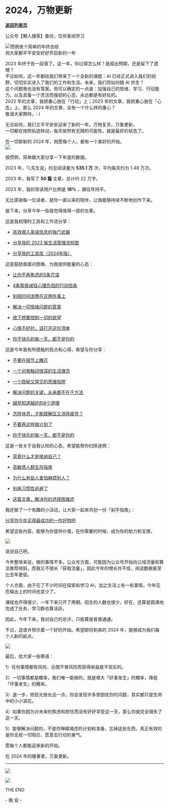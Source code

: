 # 2024，万物更新

[**返回列表页**](/gzh/L先生说)

公众号【懒人搜索】备份，仅供查阅学习

![](https://mmbiz.qpic.cn/mmbiz_png/yWXmuSFeCk0kKwJOV0kHhc5bZicPCibPuib8J5eicEnoibTM77IsefhMyLLNKyYwGY4gdUupGlDLVjoA9pQYxnqtqHQ/640?wx_fmt=png)惯例发个简单的年终总结  
祝大家都平平安安好好开启新的一年

  

2023 年终于告一段落了。这一年，你过得怎么样？是超出预期，还是留下了遗憾？  
不论如何，这一年都给我们带来了一个全新的课题：AI 已经正式进入我们的视野，切切实实进入了我们的工作和生活。未来，我们将如何跟 AI 共生？  
这个问题我也没有答案。但可以确定的一点是：加强自己的思维、学习、行动能力，以及具备一个灵活而强韧的心态，永远都是有好处的。  
2022 年的文章，我把重心放在「行动」上；2023 年的文章，我把重心放在「心态」上。那么 2024 年的文章，会有一个什么样的重心？  
敬请大家期待。: )  
  
无论如何，我们又平平安安迎来了新的一年。万物复苏，万象更新。  
一切都在按照轨迹转动，每天依然有无限的可能性，就是最好的状态了。  
  
在一切崭新的 2024 年，祝愿每个人，都有一个美好的开始。  
![](https://mmbiz.qpic.cn/mmbiz_png/yWXmuSFeCk3Bn6XzqGMbK9EcZjbGoRJytuR3H8jAgf62lEF7w9mrpUwibbjqDn42ETt37R6Yr2Oxr5ReyVxRiaoA/640?wx_fmt=png)

  

按惯例，简单跟大家分享一下年度的数据。  

  

2023 年，「L先生说」的总阅读量为 **535.1 万** 次，平均每天约为 1.48 万次。

  

2023 年，我写了 **50 篇** 文章，总计约 22 万字。

  

2023 年，我的常读用户比例是 **18%** ，跟往年持平。  

  

无比感谢每一位读者，是你一直以来的陪伴，让我能够持续不断地创作下来。  

  

接下来，分享今年一些我觉得值得一提的文章。

  

  

这是我梳理的工具和工作流分享：

  * [高效摄入英语信息的独门武器](http://mp.weixin.qq.com/s?__biz=MzAxNTY0NjEzNg==&mid=2247487644&idx=1&sn=6ddf87f66e280faadde50a2cb95cc61c&chksm=9b81bc4bacf6355de6f27fba02dfc569b6a153c25065a98a310ef34d1bd7abb9d9a054a70dfe&scene=21#wechat_redirect)  

  * [分享我的 2023 版生活管理流程图](http://mp.weixin.qq.com/s?__biz=MzAxNTY0NjEzNg==&mid=2247487709&idx=1&sn=6b7c000dbb53907675f4ac833ab862f2&chksm=9b81bc0aacf6351c6f82e51225573fc7aad3c971a8988d320aaf8bddb34c1555534024643631&scene=21#wechat_redirect)  

  * [分享我的工具库（2024年版）](http://mp.weixin.qq.com/s?__biz=MzAxNTY0NjEzNg==&mid=2247487884&idx=1&sn=9b20f0c9d2d7a781032856808aff0443&chksm=9b81bd5bacf6344d7a27c4147c0ecaae2827869426f471d054b4088d7946832330eeff44fb27&scene=21#wechat_redirect)  

  

  

这是鼓励我面对困难、为我提供能量的心态：

  * [让你不再焦虑的5条咒语](http://mp.weixin.qq.com/s?__biz=MzAxNTY0NjEzNg==&mid=2247487552&idx=1&sn=db366e9181e1b831a40c448f3d7111b2&chksm=9b81bc97acf63581e58e64ca158b2c03914775fb126149da19943db4f5038ce3b6a3190f86db&scene=21#wechat_redirect)  

  * [4条帮我减轻心理负担的行动信条](http://mp.weixin.qq.com/s?__biz=MzAxNTY0NjEzNg==&mid=2247487573&idx=1&sn=c42db1ee0c3740e67e9159b2ba02f3cd&chksm=9b81bc82acf63594ac8ccb4aa5d160e2c3999361447e587e83536e2242fad20f728acec4bb96&scene=21#wechat_redirect)

  * [别把时间浪费在这两件事上](http://mp.weixin.qq.com/s?__biz=MzAxNTY0NjEzNg==&mid=2247487726&idx=1&sn=323e7ec8e7e09a87a1858d7c3b669921&chksm=9b81bc39acf6352fdfda0150bd383f6ac4e2e95f5bff705fc63027418b6a37683ae60e99aaec&scene=21#wechat_redirect)  

  * [解决一切情绪问题的答案](http://mp.weixin.qq.com/s?__biz=MzAxNTY0NjEzNg==&mid=2247487739&idx=1&sn=b7f7c46704d5bcf621e25847d867ed55&chksm=9b81bc2cacf6353a31f193fe3c6d54cb62d550845324523f2de5fb3510173237410b7d96af07&scene=21#wechat_redirect)  

  * [放下想要控制一切的欲望](http://mp.weixin.qq.com/s?__biz=MzAxNTY0NjEzNg==&mid=2247487762&idx=1&sn=987a5407a5d00d9c36b83f932b7562a6&chksm=9b81bdc5acf634d32907b22c33c53ddbcabcba81d5adbbcc7fe3a92a1581e8b4a5e9d7da5af1&scene=21#wechat_redirect)

  * [心情不好时，请打开这份清单](http://mp.weixin.qq.com/s?__biz=MzAxNTY0NjEzNg==&mid=2247487904&idx=1&sn=493735c4e2a37cea344d9a786d1dbc2a&chksm=9b81bd77acf63461a5c16fef5b1b8af0a500b7b25684b608b5ae067bb1c10715ed9596b73f89&scene=21#wechat_redirect)  

  * [你不快乐的每一天，都不是你的](http://mp.weixin.qq.com/s?__biz=MzAxNTY0NjEzNg==&mid=2247487910&idx=1&sn=3251a61def836b63c329aa2203e20afb&chksm=9b81bd71acf63467d3ca00e4944b63031c0255decea03ba21510315ed89a03d8dd5bf5cfd672&scene=21#wechat_redirect)

  

  

这是今年我有所感触的观点和心得，希望与你分享：  

  * [不要在细节上雕花](http://mp.weixin.qq.com/s?__biz=MzAxNTY0NjEzNg==&mid=2247487433&idx=1&sn=3b363ae97633bba701867ef1b798779f&chksm=9b81a31eacf62a08040708302c4d64c6eb61b29e0388bd236dfa1554752f4871f0127ecaf807&scene=21#wechat_redirect)  

  * [一个对我触动很深的生活理念](http://mp.weixin.qq.com/s?__biz=MzAxNTY0NjEzNg==&mid=2247487444&idx=1&sn=526cde430425d0cf5ea9450817b832ed&chksm=9b81a303acf62a157e2b440b88d6f65758267f2a1e6d2a92da3533c4e7eed591864e710b19c6&scene=21#wechat_redirect)  

  * [一个隐秘又常见的思维陷阱](http://mp.weixin.qq.com/s?__biz=MzAxNTY0NjEzNg==&mid=2247487597&idx=1&sn=99b80ecba259527af67840a3ebbc1462&chksm=9b81bcbaacf635acd400c6f28462b06a90f064e2655f69c6a1d96e78983d0a01a1669a961d00&scene=21#wechat_redirect)  

  * [解决问题的关键，从来都不在于方法](http://mp.weixin.qq.com/s?__biz=MzAxNTY0NjEzNg==&mid=2247487653&idx=1&sn=abb8738cbb8efe403cbe29084e11a38e&chksm=9b81bc72acf63564c147b91b224406af16c72fa4b0bbd2b9aaedea151ec9b0d645e5c18837aa&scene=21#wechat_redirect)  

  * [越早知道越好的8个道理](http://mp.weixin.qq.com/s?__biz=MzAxNTY0NjEzNg==&mid=2247487860&idx=1&sn=444e5f930bd0ca9081545c0f6188f801&chksm=9b81bda3acf634b5e557de45af95cf829388405c0cbbade50bfbd8ce3769f17c53422d0d2ac6&scene=21#wechat_redirect)  

  * [怎样休息，才能既解压又消除疲劳？](http://mp.weixin.qq.com/s?__biz=MzAxNTY0NjEzNg==&mid=2247487821&idx=1&sn=d52fd9ad57f53d37003364b0925da031&chksm=9b81bd9aacf6348c637e005f9560a1d827ee1c455f72afb9a060349d53db4eae42566361a66d&scene=21#wechat_redirect)  

  * [不要再这样做计划了](http://mp.weixin.qq.com/s?__biz=MzAxNTY0NjEzNg==&mid=2247487897&idx=1&sn=19e4076ac0df640e899a463c4a821d85&chksm=9b81bd4eacf63458f6ea16d92e1d355fd677e2a0fe395991ddf5e8fa5786f36afa271314fdad&scene=21#wechat_redirect)  

  * [你不快乐的每一天，都不是你的](http://mp.weixin.qq.com/s?__biz=MzAxNTY0NjEzNg==&mid=2247487910&idx=1&sn=3251a61def836b63c329aa2203e20afb&chksm=9b81bd71acf63467d3ca00e4944b63031c0255decea03ba21510315ed89a03d8dd5bf5cfd672&scene=21#wechat_redirect)  

  

  

这是一些关于自我认知的心态，希望能帮你扫除迷惘：  

  * [究竟什么才是接纳自己？](http://mp.weixin.qq.com/s?__biz=MzAxNTY0NjEzNg==&mid=2247487566&idx=1&sn=26b2b1874d478c8d140e47561b05bd83&chksm=9b81bc99acf6358f10b4231dc92bdbcbad5c36268fa8fd5f987a8f4c70010a51eec04186cb78&scene=21#wechat_redirect)

  * [高敏感人群生存指南](http://mp.weixin.qq.com/s?__biz=MzAxNTY0NjEzNg==&mid=2247487691&idx=1&sn=c5cd463a60c3de7c142db8cdf6590232&chksm=9b81bc1cacf6350a3e6d09b37a5193a5afb7895837a244b71004c70ef49ca3caebdb4b5b7112&scene=21#wechat_redirect)  

  * [为什么有些人害怕麻烦别人？](http://mp.weixin.qq.com/s?__biz=MzAxNTY0NjEzNg==&mid=2247487783&idx=1&sn=51b0c6d4baa3cda55e6e3d52ffdc3902&chksm=9b81bdf0acf634e64171e9331b15d72c6724655a1766a7a7b6eb067343b20aabc0ebaddb2ca8&scene=21#wechat_redirect)  

  * [别再习惯性逃避了](http://mp.weixin.qq.com/s?__biz=MzAxNTY0NjEzNg==&mid=2247487877&idx=1&sn=941e46984c69ea8f1a819b92bd188484&chksm=9b81bd52acf6344490684af277149e53329d68bb239862a0087f5899844e99bcaca00661ba65&scene=21#wechat_redirect)  

  * [这篇文章，解决你的选择困难症](http://mp.weixin.qq.com/s?__biz=MzAxNTY0NjEzNg==&mid=2247487890&idx=1&sn=19cbde611638d0702f9250ff3adbb3b3&chksm=9b81bd45acf634535bac2ff7f6c18aae18a4c826f79e77071fffdc2d669496caf0a4782a4170&scene=21#wechat_redirect)  

  

  

我还做了一个有趣的小活动，让大家一起来共创一份「剁手指南」：

[分享你今年买得最成功的一件好物吧](http://mp.weixin.qq.com/s?__biz=MzAxNTY0NjEzNg==&mid=2247487805&idx=1&sn=80aec976f2112a8a8757eccca24105ff&chksm=9b81bdeaacf634fce8e376b14ba9e609c5e61231b7326e7203f62693fe0a3945775f140fddd3&scene=21#wechat_redirect)  

  

  

希望这些内容，能够为你提供价值，在你需要的时候，成为你的助力和支撑。

  
![](https://mmbiz.qpic.cn/mmbiz_png/yWXmuSFeCk3Bn6XzqGMbK9EcZjbGoRJytuR3H8jAgf62lEF7w9mrpUwibbjqDn42ETt37R6Yr2Oxr5ReyVxRiaoA/640?wx_fmt=png)  

说说自己吧。

  

今年整体来说，做的事情不多。公众号方面，可能因为公众号开始向公域流量和算法推荐倾斜，而我又不擅长「获取流量」，因此今年的增长并不佳，阅读数据甚至比去年更低。

  

个人方面，由于花了不少时间在探索和学习 AI，加之生活上有一些事情，今年花在输出上的时间也变少了。

  

课程也开得很少，一年下来只开了两期，招生的人数也很少。好在，还算是圆满地完成了任务，学习群也算活跃。  

  

因此，今年下来，我对自己的总评，只能算是普普通通。  

  

不过，这或许预示着一个好的开始。希望即将到来的 2024 年，能够成为我们每个人新的起点。

  

![](https://mmbiz.qpic.cn/mmbiz_png/yWXmuSFeCk3Bn6XzqGMbK9EcZjbGoRJytuR3H8jAgf62lEF7w9mrpUwibbjqDn42ETt37R6Yr2Oxr5ReyVxRiaoA/640?wx_fmt=png)

  

最后，给大家一些寄语：  

  

1）任何事情都有风险，企图不冒风险而获得收益是不现实的。  

  

2）一切事情都是概率，我们唯一能做的，就是增大「好事发生」的概率，降低「坏事发生」的概率。

  

3）退一步，把目光放长远一点，你会发现许多曾困扰你的问题，其实都只是生命中的小小浪花。

  

4）如果你因为对未来的焦虑和担忧而没有好好享受这一天，那么你就完全错失了这一天。

  

5）能够解决问题的，不是你殚精竭虑的计划和准备，忘掉这些东西，真正有效的是你无视一切阻拦、愿意去行动的勇气。

  

  

愿每个人都能迎来新的开始。

在 2024 年的暖春里，万象更新。

  

  

****

![](https://mmbiz.qpic.cn/mmbiz_jpg/yWXmuSFeCk2iam5vJY61Fo9nvoY3rDp6ibiazXpziaGLgWqublz3c1OkKo2mWCJfXDst6BkiaKADD3PKicu1jm5mZib6A/640?wx_fmt=jpeg)

  
  
![](https://mmbiz.qpic.cn/mmbiz_png/yWXmuSFeCk2iam5vJY61Fo9nvoY3rDp6ibZWpjTWQAPCbvsDRuhGdGNTDABm92btC1o82BATsQicNQS4VAGibpoaCw/640?wx_fmt=png)

  

THE END

\- 晚 安 -

  

  

  

